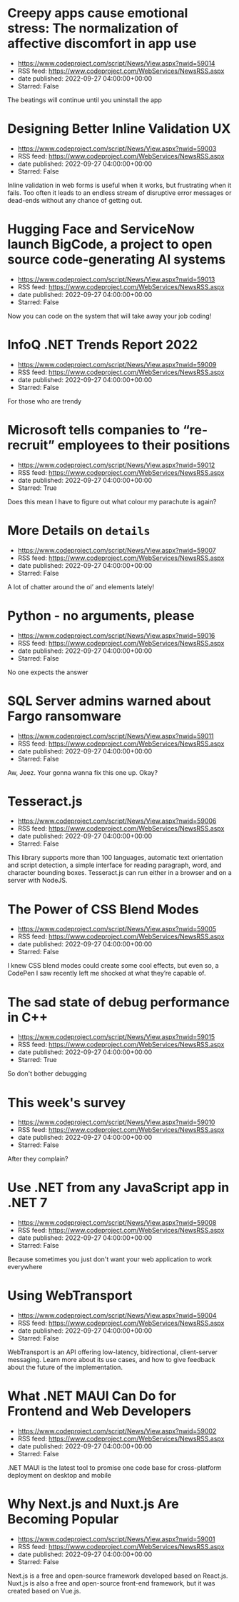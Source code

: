 # Creepy apps cause emotional stress: The normalization of affective discomfort in app use
 - https://www.codeproject.com/script/News/View.aspx?nwid=59014
 - RSS feed: https://www.codeproject.com/WebServices/NewsRSS.aspx
 - date published: 2022-09-27 04:00:00+00:00
 - Starred: False

The beatings will continue until you uninstall the app

# Designing Better Inline Validation UX
 - https://www.codeproject.com/script/News/View.aspx?nwid=59003
 - RSS feed: https://www.codeproject.com/WebServices/NewsRSS.aspx
 - date published: 2022-09-27 04:00:00+00:00
 - Starred: False

Inline validation in web forms is useful when it works, but frustrating when it fails. Too often it leads to an endless stream of disruptive error messages or dead-ends without any chance of getting out.

# Hugging Face and ServiceNow launch BigCode, a project to open source code-generating AI systems
 - https://www.codeproject.com/script/News/View.aspx?nwid=59013
 - RSS feed: https://www.codeproject.com/WebServices/NewsRSS.aspx
 - date published: 2022-09-27 04:00:00+00:00
 - Starred: False

Now you can code on the system that will take away your job coding!

# InfoQ .NET Trends Report 2022
 - https://www.codeproject.com/script/News/View.aspx?nwid=59009
 - RSS feed: https://www.codeproject.com/WebServices/NewsRSS.aspx
 - date published: 2022-09-27 04:00:00+00:00
 - Starred: False

For those who are trendy

# Microsoft tells companies to “re-recruit” employees to their positions
 - https://www.codeproject.com/script/News/View.aspx?nwid=59012
 - RSS feed: https://www.codeproject.com/WebServices/NewsRSS.aspx
 - date published: 2022-09-27 04:00:00+00:00
 - Starred: True

Does this mean I have to figure out what colour my parachute is again?

# More Details on `details`
 - https://www.codeproject.com/script/News/View.aspx?nwid=59007
 - RSS feed: https://www.codeproject.com/WebServices/NewsRSS.aspx
 - date published: 2022-09-27 04:00:00+00:00
 - Starred: False

A lot of chatter around the ol’  and  elements lately!

# Python - no arguments, please
 - https://www.codeproject.com/script/News/View.aspx?nwid=59016
 - RSS feed: https://www.codeproject.com/WebServices/NewsRSS.aspx
 - date published: 2022-09-27 04:00:00+00:00
 - Starred: False

No one expects the answer

# SQL Server admins warned about Fargo ransomware
 - https://www.codeproject.com/script/News/View.aspx?nwid=59011
 - RSS feed: https://www.codeproject.com/WebServices/NewsRSS.aspx
 - date published: 2022-09-27 04:00:00+00:00
 - Starred: False

Aw, Jeez. Your gonna wanna fix this one up. Okay?

# Tesseract.js
 - https://www.codeproject.com/script/News/View.aspx?nwid=59006
 - RSS feed: https://www.codeproject.com/WebServices/NewsRSS.aspx
 - date published: 2022-09-27 04:00:00+00:00
 - Starred: False

This library supports more than 100 languages, automatic text orientation and script detection, a simple interface for reading paragraph, word, and character bounding boxes. Tesseract.js can run either in a browser and on a server with NodeJS.

# The Power of CSS Blend Modes
 - https://www.codeproject.com/script/News/View.aspx?nwid=59005
 - RSS feed: https://www.codeproject.com/WebServices/NewsRSS.aspx
 - date published: 2022-09-27 04:00:00+00:00
 - Starred: False

I knew CSS blend modes could create some cool effects, but even so, a CodePen I saw recently left me shocked at what they’re capable of.

# The sad state of debug performance in C++
 - https://www.codeproject.com/script/News/View.aspx?nwid=59015
 - RSS feed: https://www.codeproject.com/WebServices/NewsRSS.aspx
 - date published: 2022-09-27 04:00:00+00:00
 - Starred: True

So don't bother debugging

# This week's survey
 - https://www.codeproject.com/script/News/View.aspx?nwid=59010
 - RSS feed: https://www.codeproject.com/WebServices/NewsRSS.aspx
 - date published: 2022-09-27 04:00:00+00:00
 - Starred: False

After they complain?

# Use .NET from any JavaScript app in .NET 7
 - https://www.codeproject.com/script/News/View.aspx?nwid=59008
 - RSS feed: https://www.codeproject.com/WebServices/NewsRSS.aspx
 - date published: 2022-09-27 04:00:00+00:00
 - Starred: False

Because sometimes you just don't want your web application to work everywhere

# Using WebTransport
 - https://www.codeproject.com/script/News/View.aspx?nwid=59004
 - RSS feed: https://www.codeproject.com/WebServices/NewsRSS.aspx
 - date published: 2022-09-27 04:00:00+00:00
 - Starred: False

WebTransport is an API offering low-latency, bidirectional, client-server messaging. Learn more about its use cases, and how to give feedback about the future of the implementation.

# What .NET MAUI Can Do for Frontend and Web Developers
 - https://www.codeproject.com/script/News/View.aspx?nwid=59002
 - RSS feed: https://www.codeproject.com/WebServices/NewsRSS.aspx
 - date published: 2022-09-27 04:00:00+00:00
 - Starred: False

.NET MAUI is the latest tool to promise one code base for cross-platform deployment on desktop and mobile

# Why Next.js and Nuxt.js Are Becoming Popular
 - https://www.codeproject.com/script/News/View.aspx?nwid=59001
 - RSS feed: https://www.codeproject.com/WebServices/NewsRSS.aspx
 - date published: 2022-09-27 04:00:00+00:00
 - Starred: False

Next.js is a free and open-source framework developed based on React.js. Nuxt.js is also a free and open-source front-end framework, but it was created based on Vue.js.
